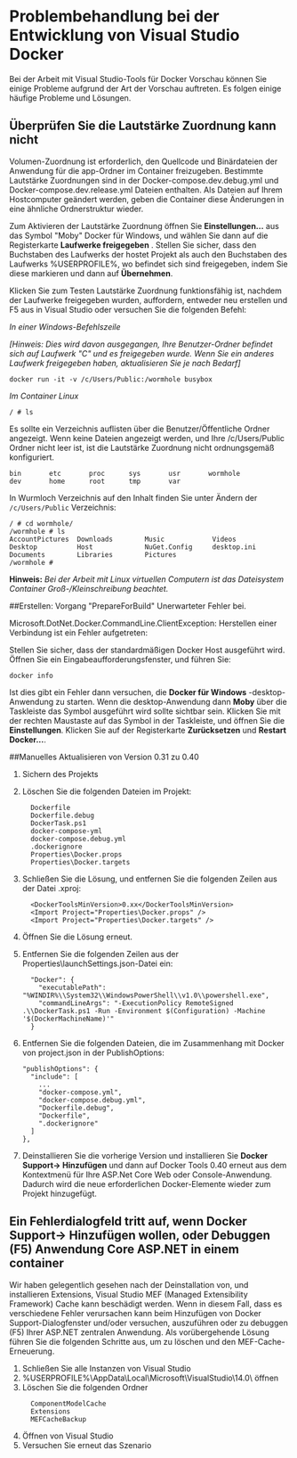 <properties
   pageTitle="Problembehandlung von Fehlern bei Docker Client unter Windows mit Visual Studio | Microsoft Azure"
   description="Behandeln von Problemen, die bei der Verwendung von Visual Studio zum Erstellen und Bereitstellen von Web apps für Docker unter Windows mit Visual Studio auftreten."
   services="azure-container-service"
   documentationCenter="na"
   authors="mlearned"
   manager="douge"
   editor="" />
<tags
   ms.service="multiple"
   ms.devlang="dotnet"
   ms.topic="article"
   ms.tgt_pltfrm="na"
   ms.workload="multiple"
   ms.date="06/08/2016"
   ms.author="allclark" />

# <a name="troubleshooting-visual-studio-docker-development"></a>Problembehandlung bei der Entwicklung von Visual Studio Docker

Bei der Arbeit mit Visual Studio-Tools für Docker Vorschau können Sie einige Probleme aufgrund der Art der Vorschau auftreten.
Es folgen einige häufige Probleme und Lösungen.


## <a name="unable-to-validate-volume-mapping"></a>Überprüfen Sie die Lautstärke Zuordnung kann nicht
Volumen-Zuordnung ist erforderlich, den Quellcode und Binärdateien der Anwendung für die app-Ordner im Container freizugeben.  Bestimmte Lautstärke Zuordnungen sind in der Docker-compose.dev.debug.yml und Docker-compose.dev.release.yml Dateien enthalten. Als Dateien auf Ihrem Hostcomputer geändert werden, geben die Container diese Änderungen in eine ähnliche Ordnerstruktur wieder.

Zum Aktivieren der Lautstärke Zuordnung öffnen Sie **Einstellungen...** aus das Symbol "Moby" Docker für Windows, und wählen Sie dann auf die Registerkarte **Laufwerke freigegeben** .  Stellen Sie sicher, dass den Buchstaben des Laufwerks der hostet Projekt als auch den Buchstaben des Laufwerks %USERPROFILE%, wo befindet sich sind freigegeben, indem Sie diese markieren und dann auf **Übernehmen**.

Klicken Sie zum Testen Lautstärke Zuordnung funktionsfähig ist, nachdem der Laufwerke freigegeben wurden, auffordern, entweder neu erstellen und F5 aus in Visual Studio oder versuchen Sie die folgenden Befehl:

*In einer Windows-Befehlszeile*

*[Hinweis: Dies wird davon ausgegangen, Ihre Benutzer-Ordner befindet sich auf Laufwerk "C" und es freigegeben wurde.  Wenn Sie ein anderes Laufwerk freigegeben haben, aktualisieren Sie je nach Bedarf]*
```
docker run -it -v /c/Users/Public:/wormhole busybox
```

*Im Container Linux*

```
/ # ls
```

Es sollte ein Verzeichnis auflisten über die Benutzer/Öffentliche Ordner angezeigt.
Wenn keine Dateien angezeigt werden, und Ihre /c/Users/Public Ordner nicht leer ist, ist die Lautstärke Zuordnung nicht ordnungsgemäß konfiguriert. 

```
bin       etc       proc      sys       usr       wormhole
dev       home      root      tmp       var
```

In Wurmloch Verzeichnis auf den Inhalt finden Sie unter Ändern der `/c/Users/Public` Verzeichnis:

```
/ # cd wormhole/
/wormhole # ls
AccountPictures  Downloads        Music            Videos
Desktop          Host             NuGet.Config     desktop.ini
Documents        Libraries        Pictures
/wormhole #
```

**Hinweis:** *Bei der Arbeit mit Linux virtuellen Computern ist das Dateisystem Container Groß-/Kleinschreibung beachtet.*

##<a name="build--prepareforbuild-task-failed-unexpectedly"></a>Erstellen: Vorgang "PrepareForBuild" Unerwarteter Fehler bei.

Microsoft.DotNet.Docker.CommandLine.ClientException: Herstellen einer Verbindung ist ein Fehler aufgetreten:

Stellen Sie sicher, dass der standardmäßigen Docker Host ausgeführt wird. Öffnen Sie ein Eingabeaufforderungsfenster, und führen Sie:

```
docker info
```

Ist dies gibt ein Fehler dann versuchen, die **Docker für Windows** -desktop-Anwendung zu starten.  Wenn die desktop-Anwendung dann **Moby** über die Taskleiste das Symbol ausgeführt wird sollte sichtbar sein. Klicken Sie mit der rechten Maustaste auf das Symbol in der Taskleiste, und öffnen Sie die **Einstellungen**.  Klicken Sie auf der Registerkarte **Zurücksetzen** und **Restart Docker...**.

##<a name="manually-upgrading-from-version-031-to-040"></a>Manuelles Aktualisieren von Version 0.31 zu 0.40


1. Sichern des Projekts
1. Löschen Sie die folgenden Dateien im Projekt:

    ```
      Dockerfile
      Dockerfile.debug
      DockerTask.ps1
      docker-compose-yml
      docker-compose.debug.yml
      .dockerignore
      Properties\Docker.props
      Properties\Docker.targets
    ```

1. Schließen Sie die Lösung, und entfernen Sie die folgenden Zeilen aus der Datei .xproj:

    ```
      <DockerToolsMinVersion>0.xx</DockerToolsMinVersion>
      <Import Project="Properties\Docker.props" />
      <Import Project="Properties\Docker.targets" />
    ```

1. Öffnen Sie die Lösung erneut.
1. Entfernen Sie die folgenden Zeilen aus der Properties\launchSettings.json-Datei ein:

    ```
      "Docker": {
        "executablePath": "%WINDIR%\\System32\\WindowsPowerShell\\v1.0\\powershell.exe",
        "commandLineArgs": "-ExecutionPolicy RemoteSigned .\\DockerTask.ps1 -Run -Environment $(Configuration) -Machine '$(DockerMachineName)'"
      }
    ```

1. Entfernen Sie die folgenden Dateien, die im Zusammenhang mit Docker von project.json in der PublishOptions:

    ```
    "publishOptions": {
      "include": [
        ...
        "docker-compose.yml",
        "docker-compose.debug.yml",
        "Dockerfile.debug",
        "Dockerfile",
        ".dockerignore"
      ]
    },
    ```

1. Deinstallieren Sie die vorherige Version und installieren Sie **Docker Support-> Hinzufügen** und dann auf Docker Tools 0.40 erneut aus dem Kontextmenü für Ihre ASP.Net Core Web oder Console-Anwendung. Dadurch wird die neue erforderlichen Docker-Elemente wieder zum Projekt hinzugefügt. 

## <a name="an-error-dialog-occurs-when-attempting-to-add-docker-support-or-debug-f5-an-aspnet-core-application-in-a-container"></a>Ein Fehlerdialogfeld tritt auf, wenn **Docker Support-> Hinzufügen** wollen, oder Debuggen (F5) Anwendung Core ASP.NET in einem container

Wir haben gelegentlich gesehen nach der Deinstallation von, und installieren Extensions, Visual Studio MEF (Managed Extensibility Framework) Cache kann beschädigt werden. Wenn in diesem Fall, dass es verschiedene Fehler verursachen kann beim Hinzufügen von Docker Support-Dialogfenster und/oder versuchen, auszuführen oder zu debuggen (F5) Ihrer ASP.NET zentralen Anwendung. Als vorübergehende Lösung führen Sie die folgenden Schritte aus, um zu löschen und den MEF-Cache-Erneuerung.

1. Schließen Sie alle Instanzen von Visual Studio
1. %USERPROFILE%\AppData\Local\Microsoft\VisualStudio\14.0\ öffnen
1. Löschen Sie die folgenden Ordner
     ```
       ComponentModelCache
       Extensions
       MEFCacheBackup
    ```
1. Öffnen von Visual Studio
1. Versuchen Sie erneut das Szenario 
